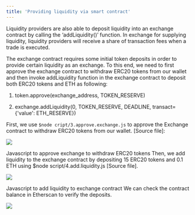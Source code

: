 ```yaml
---
title: 'Providing liquidity via smart contract'
---
```


Liquidity providers are also able to deposit liquidity into an exchange contract by calling the ‘addLiquidity()’ function. In exchange for supplying liquidity, liquidity providers will receive a share of transaction fees when a trade is executed.

The exchange contract requires some initial token deposits in order to provide certain liquidity as an exchange. To this end, we need to first approve the exchange contract to withdraw ERC20 tokens from our wallet and then invoke addLiquidity function in the exchange contract to deposit both ERC20 tokens and ETH as following:

1. token.approve(exchange_address, TOKEN_RESERVE)

2. exchange.addLiquidity(0, TOKEN_RESERVE, DEADLINE, transact={'value': ETH_RESERVE})

First, we use `$node cript/3.approve.exchange.js` to approve the Exchange contract to withdraw ERC20 tokens from our wallet. [Source file]:

![](providing-liquidity-contract-1.jpg)

Javascript to approve exchange to withdraw ERC20 tokens
Then, we add liquidity to the exchange contract by depositing 15 ERC20 tokens and 0.1 ETH using \$node script/4.add.liquidity.js [Source file].

![](providing-liquidity-contract-2.jpg)

Javascript to add liquidity to exchange contract
We can check the contract balance in Etherscan to verify the deposits.

![](providing-liquidity-contract-3.jpg)
